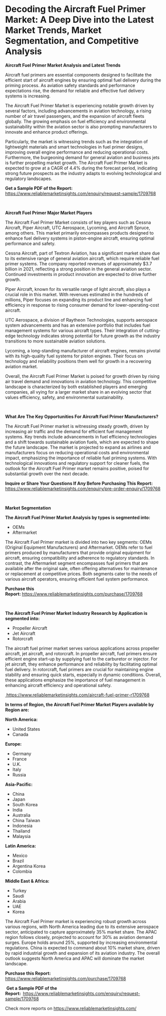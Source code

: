 <p><h1>Decoding the Aircraft Fuel Primer Market: A Deep Dive into the Latest Market Trends, Market Segmentation, and Competitive Analysis</h1></p><p><strong>Aircraft Fuel Primer Market Analysis and Latest Trends</strong></p>
<p><p>Aircraft fuel primers are essential components designed to facilitate the efficient start of aircraft engines by ensuring optimal fuel delivery during the priming process. As aviation safety standards and performance expectations rise, the demand for reliable and effective fuel delivery systems is increasing.</p><p>The Aircraft Fuel Primer Market is experiencing notable growth driven by several factors, including advancements in aviation technology, a rising number of air travel passengers, and the expansion of aircraft fleets globally. The growing emphasis on fuel efficiency and environmental sustainability within the aviation sector is also prompting manufacturers to innovate and enhance product offerings.</p><p>Particularly, the market is witnessing trends such as the integration of lightweight materials and smart technologies in fuel primer designs, improving overall engine performance and reducing operational costs. Furthermore, the burgeoning demand for general aviation and business jets is further propelling market growth. The Aircraft Fuel Primer Market is expected to grow at a CAGR of 4.4% during the forecast period, indicating strong future prospects as the industry adapts to evolving technological and regulatory landscapes.</p></p>
<p><strong>Get a Sample PDF of the Report:&nbsp;</strong> <a href="https://www.reliablemarketinsights.com/enquiry/request-sample/1709768?utm_campaign=2102&utm_medium=2&utm_source=Github&utm_content=ia&utm_term=28022025&utm_id=aircraft-fuel-primer">https://www.reliablemarketinsights.com/enquiry/request-sample/1709768</a></p>
<p>&nbsp;</p>
<p><strong>Aircraft Fuel Primer Major Market Players</strong></p>
<p><p>The Aircraft Fuel Primer Market consists of key players such as Cessna Aircraft, Piper Aircraft, UTC Aerospace, Lycoming, and Aircraft Spruce, among others. This market primarily encompasses products designed to enhance fuel delivery systems in piston-engine aircraft, ensuring optimal performance and safety.</p><p>Cessna Aircraft, part of Textron Aviation, has a significant market share due to its extensive range of general aviation aircraft, which require reliable fuel primer systems. The company reported revenues of approximately $3.7 billion in 2021, reflecting a strong position in the general aviation sector. Continued investments in product innovation are expected to drive further growth.</p><p>Piper Aircraft, known for its versatile range of light aircraft, also plays a crucial role in this market. With revenues estimated in the hundreds of millions, Piper focuses on expanding its product line and enhancing fuel efficiency in response to rising consumer demand for lower-operating-cost aircraft.</p><p>UTC Aerospace, a division of Raytheon Technologies, supports aerospace system advancements and has an extensive portfolio that includes fuel management systems for various aircraft types. Their integration of cutting-edge technology indicates strong potential for future growth as the industry transitions to more sustainable aviation solutions.</p><p>Lycoming, a long-standing manufacturer of aircraft engines, remains pivotal with its high-quality fuel systems for piston engines. Their focus on technology and reliability positions them well for growth in a recovering aviation market.</p><p>Overall, the Aircraft Fuel Primer Market is poised for growth driven by rising air travel demand and innovations in aviation technology. This competitive landscape is characterized by both established players and emerging companies, all vying for a larger market share in an evolving sector that values efficiency, safety, and environmental sustainability.</p></p>
<p>&nbsp;</p>
<p><strong>What Are The Key Opportunities For Aircraft Fuel Primer Manufacturers?</strong></p>
<p><p>The Aircraft Fuel Primer market is witnessing steady growth, driven by increasing air traffic and the demand for efficient fuel management systems. Key trends include advancements in fuel efficiency technologies and a shift towards sustainable aviation fuels, which are expected to shape the future landscape. The market is projected to expand as airlines and manufacturers focus on reducing operational costs and environmental impact, emphasizing the importance of reliable fuel priming systems. With technological innovations and regulatory support for cleaner fuels, the outlook for the Aircraft Fuel Primer market remains positive, poised for substantial growth over the next decade.</p></p>
<p><strong>Inquire or Share Your Questions If Any Before Purchasing This Report:</strong> <a href="https://www.reliablemarketinsights.com/enquiry/pre-order-enquiry/1709768?utm_campaign=2102&utm_medium=2&utm_source=Github&utm_content=ia&utm_term=28022025&utm_id=aircraft-fuel-primer">https://www.reliablemarketinsights.com/enquiry/pre-order-enquiry/1709768</a></p>
<p>&nbsp;</p>
<p><strong>Market Segmentation</strong></p>
<p><strong>The Aircraft Fuel Primer Market Analysis by types is segmented into:</strong></p>
<p><ul><li>OEMs</li><li>Aftermarket</li></ul></p>
<p><p>The Aircraft Fuel Primer market is divided into two key segments: OEMs (Original Equipment Manufacturers) and Aftermarket. OEMs refer to fuel primers produced by manufacturers that provide original equipment for aircraft, ensuring compatibility and adherence to regulatory standards. In contrast, the Aftermarket segment encompasses fuel primers that are available after the original sale, often offering alternatives for maintenance or replacement at competitive prices. Both segments cater to the needs of various aircraft operators, ensuring efficient fuel system performance.</p></p>
<p><strong>Purchase this Report:&nbsp;</strong><a href="https://www.reliablemarketinsights.com/purchase/1709768?utm_campaign=2102&utm_medium=2&utm_source=Github&utm_content=ia&utm_term=28022025&utm_id=aircraft-fuel-primer">https://www.reliablemarketinsights.com/purchase/1709768</a></p>
<p>&nbsp;</p>
<p><strong>The Aircraft Fuel Primer Market Industry Research by Application is segmented into:</strong></p>
<p><ul><li>Propeller Aircraft</li><li>Jet Aircraft</li><li>Rotorcraft</li></ul></p>
<p><p>The aircraft fuel primer market serves various applications across propeller aircraft, jet aircraft, and rotorcraft. In propeller aircraft, fuel primers ensure efficient engine start-up by supplying fuel to the carburetor or injector. For jet aircraft, they enhance performance and reliability by facilitating optimal fuel delivery. In rotorcraft, fuel primers are crucial for maintaining engine stability and ensuring quick starts, especially in dynamic conditions. Overall, these applications emphasize the importance of fuel management in enhancing aircraft efficiency and operational safety.</p></p>
<p><a href="https://www.reliablemarketinsights.com/aircraft-fuel-primer-r1709768?utm_campaign=2102&utm_medium=2&utm_source=Github&utm_content=ia&utm_term=28022025&utm_id=aircraft-fuel-primer">&nbsp;https://www.reliablemarketinsights.com/aircraft-fuel-primer-r1709768</a></p>
<p><strong>In terms of Region, the Aircraft Fuel Primer Market Players available by Region are:</strong></p>
<p>
    <p> <strong> North America: </strong>
        <ul>
            <li>United States</li>
            <li>Canada</li>
        </ul>
        </p> 
    <p> <strong> Europe: </strong>
        <ul>
            <li>Germany</li>
            <li>France</li>
            <li>U.K.</li>
            <li>Italy</li>
            <li>Russia</li>
        </ul>
        </p> 
    <p> <strong> Asia-Pacific: </strong>
        <ul>
            <li>China</li>
            <li>Japan</li>
            <li>South Korea</li>
            <li>India</li>
            <li>Australia</li>
            <li>China Taiwan</li>
            <li>Indonesia</li>
            <li>Thailand</li>
            <li>Malaysia</li>
        </ul>
        </p> 
    <p> <strong> Latin America: </strong>
        <ul>
            <li>Mexico</li>
            <li>Brazil</li>
            <li>Argentina Korea</li>
            <li>Colombia</li>
        </ul>
        </p> 
    <p> <strong> Middle East & Africa: </strong>
        <ul>
            <li>Turkey</li>
            <li>Saudi</li>
            <li>Arabia</li>
            <li>UAE</li>
            <li>Korea</li>
        </ul>
    </p>
    </p>
<p><p>The Aircraft Fuel Primer market is experiencing robust growth across various regions, with North America leading due to its extensive aerospace sector, anticipated to capture approximately 35% market share. The APAC region follows closely, projected to account for 30% as aviation demand surges. Europe holds around 25%, supported by increasing environmental regulations. China is expected to command about 10% market share, driven by rapid industrial growth and expansion of its aviation industry. The overall outlook suggests North America and APAC will dominate the market landscape.</p></p>
<p><strong>Purchase this Report: </strong><a href="https://www.reliablemarketinsights.com/purchase/1709768?utm_campaign=2102&utm_medium=2&utm_source=Github&utm_content=ia&utm_term=28022025&utm_id=aircraft-fuel-primer">https://www.reliablemarketinsights.com/purchase/1709768</a></p>
<p>&nbsp;<strong>Get a Sample PDF of the Report:&nbsp;&nbsp;</strong><a href="https://www.reliablemarketinsights.com/enquiry/request-sample/1709768?utm_campaign=2102&utm_medium=2&utm_source=Github&utm_content=ia&utm_term=28022025&utm_id=aircraft-fuel-primer">https://www.reliablemarketinsights.com/enquiry/request-sample/1709768</a></p>
<p><strong></strong></p>
<p>Check more reports on <a href="https://www.reliablemarketinsights.com/?utm_campaign=2102&utm_medium=2&utm_source=Github&utm_content=ia&utm_term=28022025&utm_id=aircraft-fuel-primer">https://www.reliablemarketinsights.com/</a></p>